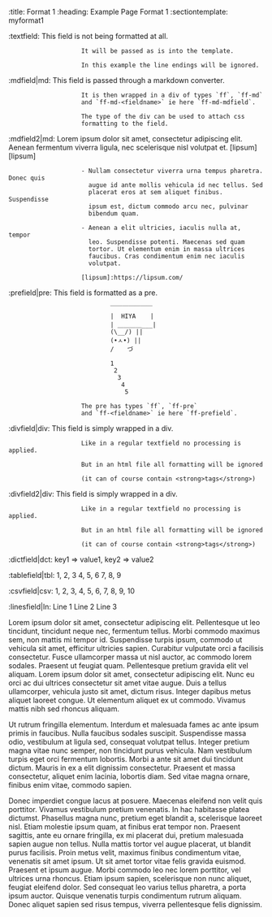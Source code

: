 :title:                 Format 1
:heading:               Example Page Format 1
:sectiontemplate:       myformat1

:textfield:             This field is not being formatted at all.

                        It will be passed as is into the template.

                        In this example the line endings will be ignored.

:mdfield|md:            This field is passed through a markdown converter.

                        It is then wrapped in a div of types `ff`, `ff-md`
                        and `ff-md-<fieldname>` ie here `ff-md-mdfield`.

                        The type of the div can be used to attach css
                        formatting to the field.

:mdfield2|md:           Lorem ipsum dolor sit amet, consectetur
                        adipiscing elit. Aenean fermentum viverra ligula,
                        nec scelerisque nisl volutpat et. [lipsum][lipsum]

                        - Nullam consectetur viverra urna tempus pharetra. Donec quis    
                          augue id ante mollis vehicula id nec tellus. Sed
                          placerat eros at sem aliquet finibus. Suspendisse
                          ipsum est, dictum commodo arcu nec, pulvinar
                          bibendum quam.

                        - Aenean a elit ultricies, iaculis nulla at, tempor
                          leo. Suspendisse potenti. Maecenas sed quam
                          tortor. Ut elementum enim in massa ultrices
                          faucibus. Cras condimentum enim nec iaculis
                          volutpat.

                        [lipsum]:https://lipsum.com/

:prefield|pre:          This field is formatted as a pre.

                                ￣￣￣￣￣￣￣
                                |  HIYA    |
                                | ＿＿＿＿___|
                                (\__/) ||
                                (•ㅅ•) ||
                                / 　 づ

                                1
                                 2
                                  3
                                   4
                                    5

                        The pre has types `ff`, `ff-pre`
                        and `ff-<fieldname>` ie here `ff-prefield`.

:divfield|div:          This field is simply wrapped in a div.

                        Like in a regular textfield no processing is applied.

                        But in an html file all formatting will be ignored

                        (it can of course contain <strong>tags</strong>)

:divfield2|div:         This field is simply wrapped in a div.

                        Like in a regular textfield no processing is applied.

                        But in an html file all formatting will be ignored

                        (it can of course contain <strong>tags</strong>)

:dictfield|dct:         key1 => value1,
                        key2 => value2

:tablefield|tbl:        1, 2, 3
                        4, 5, 6
                        7, 8, 9

:csvfield|csv:          1, 2, 3, 4,
                        5, 6, 7,
                        8, 9,
                        10

:linesfield|ln:         Line 1
                        Line 2
                        Line 3


Lorem ipsum dolor sit amet, consectetur adipiscing elit. Pellentesque ut leo
tincidunt, tincidunt neque nec, fermentum tellus. Morbi commodo maximus sem,
non mattis mi tempor id. Suspendisse turpis ipsum, commodo ut vehicula sit
amet, efficitur ultricies sapien. Curabitur vulputate orci a facilisis
consectetur. Fusce ullamcorper massa ut nisl auctor, ac commodo lorem
sodales. Praesent ut feugiat quam. Pellentesque pretium gravida elit vel
aliquam. Lorem ipsum dolor sit amet, consectetur adipiscing elit. Nunc eu
orci ac dui ultrices consectetur sit amet vitae augue. Duis a tellus
ullamcorper, vehicula justo sit amet, dictum risus. Integer dapibus metus
aliquet laoreet congue. Ut elementum aliquet ex ut commodo. Vivamus mattis
nibh sed rhoncus aliquam.

Ut rutrum fringilla elementum. Interdum et malesuada fames ac ante ipsum
primis in faucibus. Nulla faucibus sodales suscipit. Suspendisse massa odio,
vestibulum at ligula sed, consequat volutpat tellus. Integer pretium magna
vitae nunc semper, non tincidunt purus vehicula. Nam vestibulum turpis eget
orci fermentum lobortis. Morbi a ante sit amet dui tincidunt dictum. Mauris
in ex a elit dignissim consectetur. Praesent et massa consectetur, aliquet
enim lacinia, lobortis diam. Sed vitae magna ornare, finibus enim vitae,
commodo sapien.

Donec imperdiet congue lacus at posuere. Maecenas eleifend non velit quis
porttitor. Vivamus vestibulum pretium venenatis. In hac habitasse platea
dictumst. Phasellus magna nunc, pretium eget blandit a, scelerisque laoreet
nisl. Etiam molestie ipsum quam, at finibus erat tempor non. Praesent
sagittis, ante eu ornare fringilla, ex mi placerat dui, pretium malesuada
sapien augue non tellus. Nulla mattis tortor vel augue placerat, ut blandit
purus facilisis. Proin metus velit, maximus finibus condimentum vitae,
venenatis sit amet ipsum. Ut sit amet tortor vitae felis gravida euismod.
Praesent et ipsum augue. Morbi commodo leo nec lorem porttitor, vel ultrices
urna rhoncus. Etiam ipsum sapien, scelerisque non nunc aliquet, feugiat
eleifend dolor. Sed consequat leo varius tellus pharetra, a porta ipsum
auctor. Quisque venenatis turpis condimentum rutrum aliquam. Donec aliquet
sapien sed risus tempus, viverra pellentesque felis dignissim.
